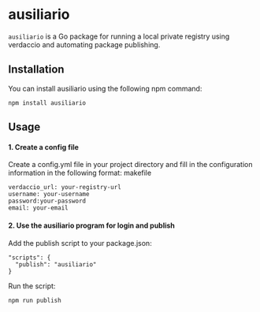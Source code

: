# ausiliario

`ausiliario` is a Go package for running a local private registry using
verdaccio and automating package publishing.

## Installation

You can install ausiliario using the following npm command:

```shell
npm install ausiliario
```

## Usage

#### 1. Create a config file

Create a config.yml file in your project directory and fill in the configuration
information in the following format: makefile

```
verdaccio_url: your-registry-url
username: your-username 
password:your-password 
email: your-email
```

#### 2. Use the ausiliario program for login and publish

Add the publish script to your package.json:

```
"scripts": {
  "publish": "ausiliario"
}
```

Run the script:

```shell
npm run publish
```
